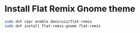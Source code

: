 # Install Flat Remix Gnome theme
```bash
sudo dnf copr enable daniruiz/flat-remix
sudo dnf install flat-remix-gnome flat-remix
```
